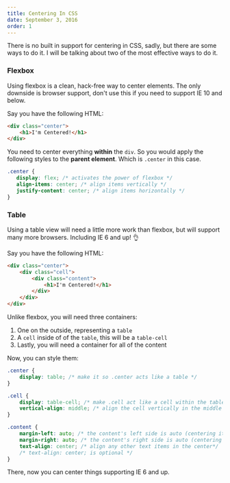 ```yaml
---
title: Centering In CSS
date: September 3, 2016
order: 1
---
```


There is no built in support for centering in CSS, sadly, but there are some ways to do it. I will be talking about two of the most effective ways to do it.

### Flexbox

Using flexbox is a clean, hack-free way to center elements. The only downside is browser support, don't use this if you need to support IE 10 and below.

Say you have the following HTML:

```html
<div class="center">
    <h1>I'm Centered!</h1>
</div>
```

You need to center everything **within** the `div`. So you would apply the following styles to the **parent element**. Which is `.center` in this case.

```css
.center {
   display: flex; /* activates the power of flexbox */
   align-items: center; /* align items vertically */
   justify-content: center; /* align items horizontally */
}
```

### Table

Using a table view will need a little more work than flexbox, but will support many more browsers. Including IE 6 and up! 👌

Say you have the following HTML:

```html
<div class="center">
    <div class="cell">
        <div class="content">
            <h1>I'm Centered!</h1>
        </div>
    </div>
</div>
```

Unlike flexbox, you will need three containers:

1. One on the outside, representing a `table`
2. A `cell` inside of of the `table`, this will be a `table-cell`
3. Lastly, you will need a container for all of the content


Now, you can style them:

```css
.center {
    display: table; /* make it so .center acts like a table */
}

.cell {
    display: table-cell; /* make .cell act like a cell within the table */
    vertical-align: middle; /* align the cell vertically in the middle */
}

.content {
    margin-left: auto; /* the content's left side is auto (centering it) */
    margin-right: auto; /* the content's right side is auto (centering it) */
    text-align: center; /* align any other text items in the center*/
    /* text-align: center; is optional */
}
```

There, now you can center things supporting IE 6 and up.
